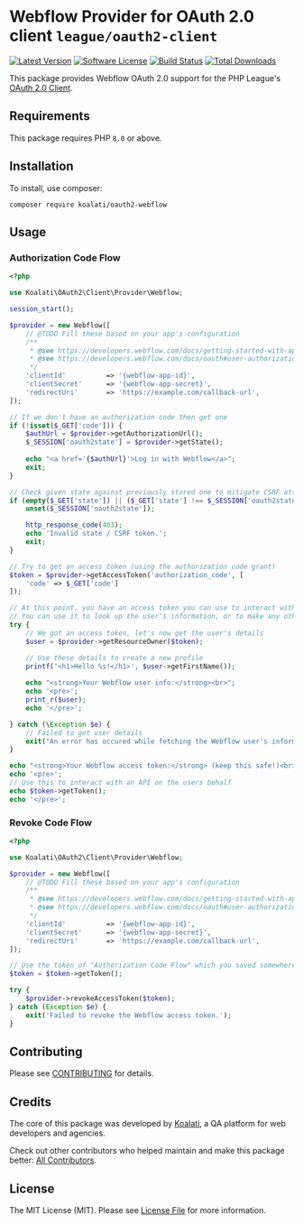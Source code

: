 # Webflow Provider for OAuth 2.0 client `league/oauth2-client`

[![Latest Version](https://img.shields.io/github/release/koalatiapp/oauth2-webflow.svg?style=flat-square)](https://github.com/koalatiapp/oauth2-webflow/releases)
[![Software License](https://img.shields.io/badge/license-MIT-brightgreen.svg?style=flat-square)](LICENSE.md)
[![Build Status](https://img.shields.io/github/actions/workflow/status/koalatiapp/oauth2-webflow/ci.yml?style=flat-square)](https://github.com/koalatiapp/oauth2-webflow/actions)
[![Total Downloads](https://img.shields.io/packagist/dt/koalati/oauth2-webflow.svg?style=flat-square)](https://packagist.org/packages/koalati/oauth2-webflow)

This package provides Webflow OAuth 2.0 support for the PHP League's [OAuth 2.0 Client](https://github.com/thephpleague/oauth2-client).

## Requirements

This package requires PHP `8.0` or above.


## Installation

To install, use composer:

```
composer require koalati/oauth2-webflow
```

## Usage

### Authorization Code Flow

```php
<?php

use Koalati\OAuth2\Client\Provider\Webflow;

session_start();

$provider = new Webflow([
	// @TODO Fill these based on your app's configuration
	/**
	 * @see https://developers.webflow.com/docs/getting-started-with-apps#step-2-get-your-client-id-and-secret)
	 * @see https://developers.webflow.com/docs/oauth#user-authorization
	 */
	'clientId'          => '{webflow-app-id}',
	'clientSecret'      => '{webflow-app-secret}',
	'redirectUri'       => 'https://example.com/callback-url',
]);

// If we don't have an authorization code then get one
if (!isset($_GET['code'])) {
	$authUrl = $provider->getAuthorizationUrl();
	$_SESSION['oauth2state'] = $provider->getState();
	
	echo "<a href='{$authUrl}'>Log in with Webflow</a>";
	exit;
}

// Check given state against previously stored one to mitigate CSRF attack
if (empty($_GET['state']) || ($_GET['state'] !== $_SESSION['oauth2state'])) {
	unset($_SESSION['oauth2state']);

	http_response_code(403);
	echo 'Invalid state / CSRF token.';
	exit;
}

// Try to get an access token (using the authorization code grant)
$token = $provider->getAccessToken('authorization_code', [
	'code' => $_GET['code']
]);

// At this point, you have an access token you can use to interact with the API.
// You can use it to look up the user's information, or to make any other API calls.
try {
	// We got an access token, let's now get the user's details
	$user = $provider->getResourceOwner($token);

	// Use these details to create a new profile
	printf('<h1>Hello %s!</h1>', $user->getFirstName());
	
	echo "<strong>Your Webflow user info:</strong><br>";
	echo '<pre>';
	print_r($user);
	echo '</pre>';

} catch (\Exception $e) {
	// Failed to get user details
	exit("An error has occured while fetching the Webflow user's information.");
}

echo "<strong>Your Webflow access token:</strong> (keep this safe!)<br>";
echo '<pre>';
// Use this to interact with an API on the users behalf
echo $token->getToken();
echo '</pre>';
```

### Revoke Code Flow

```php
<?php

use Koalati\OAuth2\Client\Provider\Webflow;

$provider = new Webflow([
	// @TODO Fill these based on your app's configuration
	/**
	 * @see https://developers.webflow.com/docs/getting-started-with-apps#step-2-get-your-client-id-and-secret)
	 * @see https://developers.webflow.com/docs/oauth#user-authorization
	 */
	'clientId'          => '{webflow-app-id}',
	'clientSecret'      => '{webflow-app-secret}',
	'redirectUri'       => 'https://example.com/callback-url',
]);

// Use the token of "Authorization Code Flow" which you saved somewhere for the user
$token = $token->getToken();

try {
	$provider->revokeAccessToken($token);
} catch (Exception $e) {
	exit('Failed to revoke the Webflow access token.');
}
```


## Contributing

Please see [CONTRIBUTING](https://github.com/koalatiapp/oauth2-webflow/blob/main/CONTRIBUTING.md) for details.


## Credits

The core of this package was developed by [Koalati](https://www.koalati.com/), 
a QA platform for web developers and agencies.

Check out other contributors who helped maintain and make this package better: [All Contributors](https://github.com/koalatiapp/oauth2-webflow/contributors).


## License

The MIT License (MIT). Please see [License File](https://github.com/koalatiapp/oauth2-webflow/blob/main/LICENSE) for more information.